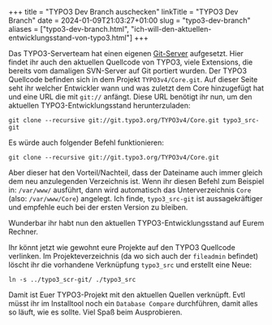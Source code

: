 +++
title = "TYPO3 Dev Branch auschecken"
linkTitle = "TYPO3 Dev Branch"
date = 2024-01-09T21:03:27+01:00
slug = "typo3-dev-branch"
aliases = ["typo3-dev-branch.html", "ich-will-den-aktuellen-entwicklungsstand-von-typo3.html"]
+++

Das TYPO3-Serverteam hat einen eigenen [Git-Server](https://git.typo3.org/typo3/typo3) aufgesetzt. Hier findet ihr auch den aktuellen Quellcode von TYPO3, viele Extensions, die bereits vom damaligen SVN-Server auf Git portiert wurden. Der TYPO3 Quellcode befinden sich in dem Projekt `TYPO3v4/Core.git`. Auf dieser Seite seht ihr welcher Entwickler wann und was zuletzt dem Core hinzugefügt hat und eine URL die mit `git://` anfängt. Diese URL benötigt ihr nun, um den aktuellen TYPO3-Entwicklungsstand herunterzuladen:

```shell
git clone --recursive git://git.typo3.org/TYPO3v4/Core.git typo3_src-git
```

Es würde auch folgender Befehl funktionieren:

```shell
git clone --recursive git://git.typo3.org/TYPO3v4/Core.git
```

Aber dieser hat den Vorteil/Nachteil, dass der Dateiname auch immer gleich dem neu anzulegenden Verzeichnis ist. Wenn ihr diesen Befehl zum Beispiel in: `/var/www/` ausführt, dann wird automatisch das Unterverzeichnis `Core` (also: `/var/www/Core`) angelegt. Ich finde, `typo3_src-git` ist aussagekräftiger und empfehle euch bei der ersten Version zu bleiben.

Wunderbar ihr habt nun den aktuellen TYPO3-Entwicklungsstand auf Eurem Rechner.

Ihr könnt jetzt wie gewohnt eure Projekte auf den TYPO3 Quellcode verlinken. Im Projekteverzeichnis (da wo sich auch der `fileadmin` befindet) löscht ihr die vorhandene Verknüpfung `typo3_src` und erstellt eine Neue:

```shell
ln -s ../typo3_scr-git/ ./typo3_src
```

Damit ist Euer TYPO3-Projekt mit den aktuellen Quellen verknüpft. Evtl müsst ihr im Installtool noch ein `Database Compare` durchführen, damit alles so läuft, wie es sollte. Viel Spaß beim Ausprobieren.
